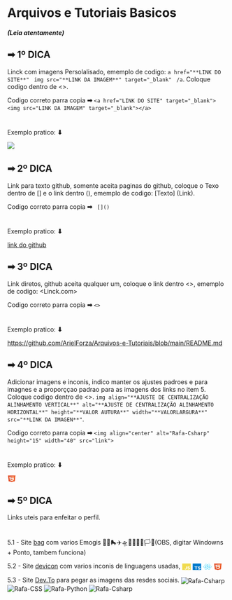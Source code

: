 **<h1>Arquivos e Tutoriais Basicos</h1>**
**<h5>(Leia atentamente)</h5>**
##
**<h2>➡ 1º DICA</h2>**
Linck com imagens Persolalisado,
ememplo de codigo: ```a href="**LINK DO SITE**"```  ``` img src="**LINK DA IMAGEM**" target="_blank"``` ``` /a```. Coloque codigo dentro de <>.

Codigo correto  parra copia **➡** ```<a href="LINK DO SITE" target="_blank"><img src="LINK DA IMAGEM" target="_blank"></a>``` 
#
Exemplo pratico: **⬇**

<a href="https://www.youtube.com/channel/UCwEGvMwR6OJ7M-S9jZIKqNw" target="_blank"><img src="https://img.shields.io/badge/YouTube-FF0000?style=for-the-badge&logo=youtube&logoColor=white" target="_blank"></a>
##

**<h2>➡ 2º DICA</h2>**
Link para texto github, somente aceita paginas do github,
coloque o Texo dentro de [] e o link dentro (), ememplo de codigo: [Texto] (Link).

Codigo correto  parra copia **➡** ``` []()``` 
#
Exemplo pratico: **⬇**

[link do github](https://github.com/ArielForza/Arquivos-e-Tutoriais/blob/main/README.md)
##

**<h2>➡ 3º DICA</h2>**
Link diretos, github aceita qualquer um,
coloque o link dentro <>, ememplo de codigo: <Linck.com>

Codigo correto  parra copia **➡** ```<>``` 
#
Exemplo pratico: **⬇**

<https://github.com/ArielForza/Arquivos-e-Tutoriais/blob/main/README.md>
##

**<h2>➡ 4º DICA</h2>**
Adicionar imagens e inconis, indico manter os ajustes padroes e para imagnes e a proporççao padrao para as imagens dos links no item 5.
Coloque codigo dentro de <>. ```img align="**AJUSTE DE CENTRALIZAÇÃO ALINHAMENTO VERTICAL**" alt="**AJUSTE DE CENTRALIZAÇÃO ALINHAMENTO HORIZONTAL**" height="**VALOR AUTURA**" width="**VALORLARGURA**" src="**LINK DA IMAGEN**"```.

Codigo correto  parra copia **➡** ```<img align="center" alt="Rafa-Csharp" height="15" width="40" src="link">``` 
#
Exemplo pratico: **⬇**

<img align="center" alt="Rafa-HTML" height="15" width="20" src="https://raw.githubusercontent.com/devicons/devicon/master/icons/html5/html5-original.svg">

##

**<h2>➡ 5º DICA</h2>**
Links uteis para enfeitar o perfil.
#
 5.1 - Site [bag](https://emojipedia.org/pt/search?q=bag) com varios Emogis 🚌🚎🛼✈️🛸🛞⛽⛽🏁🏳🚦(OBS, digitar Windowns + Ponto, tambem funciona)
 
 5.2 - Site [devicon](https://devicon.dev/) com varios inconis de linguagens usadas, 
  <img align="center" alt="Rafa-Js" height="15" width="20" src="https://raw.githubusercontent.com/devicons/devicon/master/icons/javascript/javascript-plain.svg">
  <img align="center" alt="Rafa-Ts" height="15" width="20" src="https://raw.githubusercontent.com/devicons/devicon/master/icons/typescript/typescript-plain.svg">
  <img align="center" alt="Rafa-React" height="15" width="20" src="https://raw.githubusercontent.com/devicons/devicon/master/icons/react/react-original.svg">
  <img align="center" alt="Rafa-HTML" height="15" width="20" src="https://raw.githubusercontent.com/devicons/devicon/master/icons/html5/html5-original.svg">
  
  5.3 - Site [Dev.To](https://dev.to/envoy_/150-badges-for-github-pnk) para pegar as imagens das resdes sociais.
  <img align="center" alt="Rafa-Csharp" height="15" width="40" src="https://img.shields.io/badge/GitHub-100000?style=for-the-badge&logo=github&logoColor=white">
  <img align="center" alt="Rafa-CSS" height="15" width="40" src="https://img.shields.io/badge/LinkedIn-0077B5?style=for-the-badge&logo=linkedin&logoColor=white">
  <img align="center" alt="Rafa-Python" height="15" width="40" src="https://img.shields.io/badge/TikTok-000000?style=for-the-badge&logo=tiktok&logoColor=white">
  <img align="center" alt="Rafa-Csharp" height="15" width="40" src="https://img.shields.io/badge/Twitter-1DA1F2?style=for-the-badge&logo=twitter&logoColor=white">
##
